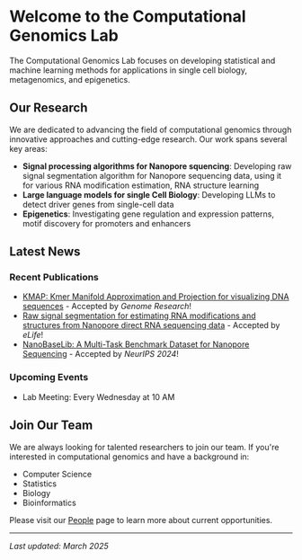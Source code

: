 # Welcome to the Computational Genomics Lab

The Computational Genomics Lab focuses on developing statistical and machine learning methods for applications in single cell biology, metagenomics, and epigenetics.

## Our Research

We are dedicated to advancing the field of computational genomics through innovative approaches and cutting-edge research. Our work spans several key areas:

- **Signal processing algorithms for Nanopore squencing**: Developing raw signal segmentation algorithm for Nanopore sequencing data, using it for various RNA modification estimation, RNA structure learning
- **Large language models for single Cell Biology**: Developing LLMs to detect driver genes from single-cell data
- **Epigenetics**: Investigating gene regulation and expression patterns, motif discovery for promoters and enhancers

## Latest News

### Recent Publications
- [KMAP: Kmer Manifold Approximation and Projection for visualizing DNA sequences](https://doi.org/10.1101/2024.04.12.589197) - Accepted by *Genome Research*!
- [Raw signal segmentation for estimating RNA modifications and structures from Nanopore direct RNA sequencing data](https://elifesciences.org/reviewed-preprints/104618v1) - Accepted by *eLife*!
- [NanoBaseLib: A Multi-Task Benchmark Dataset for Nanopore Sequencing](https://papers.nips.cc/paper_files/paper/2024/hash/8bce223b376f52fb86a148097eebb10d-Abstract-Datasets_and_Benchmarks_Track.html) - Accepted by *NeurIPS 2024*!


### Upcoming Events
- Lab Meeting: Every Wednesday at 10 AM

## Join Our Team

We are always looking for talented researchers to join our team. If you're interested in computational genomics and have a background in:

- Computer Science
- Statistics
- Biology
- Bioinformatics

Please visit our [People](/people) page to learn more about current opportunities.


---
*Last updated: March 2025*